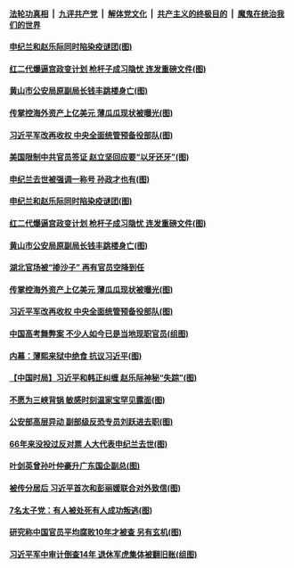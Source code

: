 ####  [法轮功真相](../../../../basic/blob/master/README.md?t=06301602) &nbsp;|&nbsp; [九评共产党](../../../../9ping.md/blob/master/README.md?t=06301602) &nbsp;|&nbsp; [解体党文化](../../../../jtdwh.md/blob/master/README.md?t=06301602)  &nbsp;|&nbsp; [共产主义的终极目的](../../../../gczydzjmd.md/blob/master/README.md?t=06301602) &nbsp;|&nbsp; [魔鬼在统治我们的世界](../../../../mgztzwmdsj.md/blob/master/README.md?t=06301602) 

#### [申纪兰和赵乐际同时陷染疫谜团(图)](../pages/p2/938173.md?t=06301602) 


#### [红二代爆逼宫政变计划 枪杆子成习隐忧 连发重磅文件(图)](../pages/p2/938106.md?t=06301602) 

#### [黄山市公安局原副局长钱丰跳楼身亡(图)](../pages/p2/938120.md?t=06301602) 

#### [传掌控海外资产上亿美元 薄瓜瓜现状被曝光(图)](../pages/p2/938090.md?t=06301602) 

#### [习近平军改再收权 中央全面统管预备役部队(图)](../pages/p2/938077.md?t=06301602) 

#### [美国限制中共官员签证 赵立坚回应要“以牙还牙”(图)](../pages/p2/938181.md?t=06301602) 

#### [申纪兰去世被强调一称号 孙政才也有(图)](../pages/p2/938182.md?t=06301602) 

#### [申纪兰和赵乐际同时陷染疫谜团(图)](../pages/p2/938173.md?t=06301602) 


#### [红二代爆逼宫政变计划 枪杆子成习隐忧 连发重磅文件(图)](../pages/p2/938106.md?t=06301602) 

#### [黄山市公安局原副局长钱丰跳楼身亡(图)](../pages/p2/938120.md?t=06301602) 

#### [湖北官场被“掺沙子” 再有官员空降到任](../pages/p2/938096.md?t=06301602) 

#### [传掌控海外资产上亿美元 薄瓜瓜现状被曝光(图)](../pages/p2/938090.md?t=06301602) 

#### [习近平军改再收权 中央全面统管预备役部队(图)](../pages/p2/938077.md?t=06301602) 

#### [中国高考舞弊案 不少人如今已是当地现职官员(组图)](../pages/p2/938059.md?t=06301602) 

#### [内幕：薄熙来狱中绝食 抗议习近平(图)](../pages/p2/938062.md?t=06301602) 

#### [【中国时局】习近平和韩正纠缠 赵乐际神秘“失踪”(图)](../pages/p2/938000.md?t=06301602) 

#### [不愿为三峡背锅 敏感时刻温家宝罕见露面(图)](../pages/p2/937952.md?t=06301602) 

#### [公安部高层异动 副部级反恐专员刘跃进去职(图)](../pages/p2/937979.md?t=06301602) 

#### [66年来没投过反对票 人大代表申纪兰去世(图)](../pages/p2/937957.md?t=06301602) 

#### [叶剑英曾孙叶仲豪升广东国企副总(图)](../pages/p2/937934.md?t=06301602) 

#### [被传分居后 习近平首次和彭丽媛联合对外致信(图)](../pages/p2/937940.md?t=06301602) 

#### [7名太子党：有人被处死有人成功叛逃(图)](../pages/p2/937879.md?t=06301602) 

#### [研究称中国官员平均腐败10年才被查 另有玄机(图)](../pages/p2/937887.md?t=06301602) 

#### [习近平军中审计倒查14年 退休军虎集体被翻旧账(组图)](../pages/p2/937850.md?t=06301602) 

